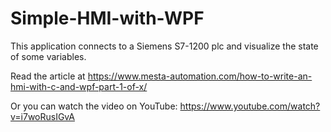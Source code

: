 # Simple-HMI-with-WPF

This application connects to a Siemens S7-1200 plc and visualize the state of some variables. 

Read the article at https://www.mesta-automation.com/how-to-write-an-hmi-with-c-and-wpf-part-1-of-x/

Or you can watch the video on YouTube: https://www.youtube.com/watch?v=i7woRusIGvA
